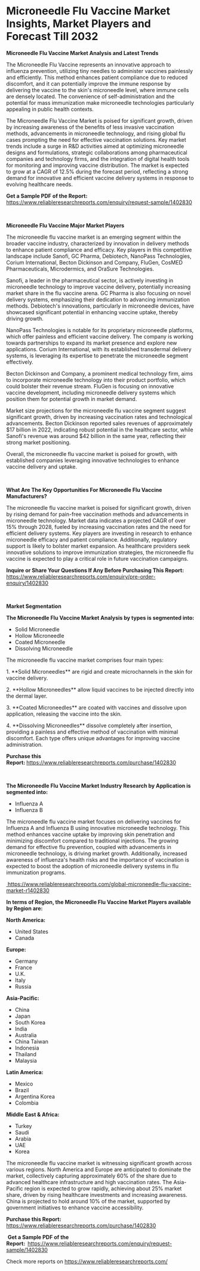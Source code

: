 <p><h1>Microneedle Flu Vaccine Market Insights, Market Players and Forecast Till 2032</h1></p><p><strong>Microneedle Flu Vaccine Market Analysis and Latest Trends</strong></p>
<p><p>The Microneedle Flu Vaccine represents an innovative approach to influenza prevention, utilizing tiny needles to administer vaccines painlessly and efficiently. This method enhances patient compliance due to reduced discomfort, and it can potentially improve the immune response by delivering the vaccine to the skin's microneedle level, where immune cells are densely located. The convenience of self-administration and the potential for mass immunization make microneedle technologies particularly appealing in public health contexts.</p><p>The Microneedle Flu Vaccine Market is poised for significant growth, driven by increasing awareness of the benefits of less invasive vaccination methods, advancements in microneedle technology, and rising global flu cases prompting the need for effective vaccination solutions. Key market trends include a surge in R&D activities aimed at optimizing microneedle designs and formulations, strategic collaborations among pharmaceutical companies and technology firms, and the integration of digital health tools for monitoring and improving vaccine distribution. The market is expected to grow at a CAGR of 12.5% during the forecast period, reflecting a strong demand for innovative and efficient vaccine delivery systems in response to evolving healthcare needs.</p></p>
<p><strong>Get a Sample PDF of the Report:&nbsp;</strong> <a href="https://www.reliableresearchreports.com/enquiry/request-sample/1402830?utm_campaign=3020&utm_medium=2&utm_source=Github&utm_content=ia&utm_term=28032025&utm_id=microneedle-flu-vaccine">https://www.reliableresearchreports.com/enquiry/request-sample/1402830</a></p>
<p>&nbsp;</p>
<p><strong>Microneedle Flu Vaccine Major Market Players</strong></p>
<p><p>The microneedle flu vaccine market is an emerging segment within the broader vaccine industry, characterized by innovation in delivery methods to enhance patient compliance and efficacy. Key players in this competitive landscape include Sanofi, GC Pharma, Debiotech, NanoPass Technologies, Corium International, Becton Dickinson and Company, FluGen, CosMED Pharmaceuticals, Microdermics, and OraSure Technologies.</p><p>Sanofi, a leader in the pharmaceutical sector, is actively investing in microneedle technology to improve vaccine delivery, potentially increasing market share in the flu vaccine arena. GC Pharma is also focusing on novel delivery systems, emphasizing their dedication to advancing immunization methods. Debiotech's innovations, particularly in microneedle devices, have showcased significant potential in enhancing vaccine uptake, thereby driving growth.</p><p>NanoPass Technologies is notable for its proprietary microneedle platforms, which offer painless and efficient vaccine delivery. The company is working towards partnerships to expand its market presence and explore new applications. Corium International, with its established transdermal delivery systems, is leveraging its expertise to penetrate the microneedle segment effectively.</p><p>Becton Dickinson and Company, a prominent medical technology firm, aims to incorporate microneedle technology into their product portfolio, which could bolster their revenue stream. FluGen is focusing on innovative vaccine development, including microneedle delivery systems which position them for potential growth in market demand.</p><p>Market size projections for the microneedle flu vaccine segment suggest significant growth, driven by increasing vaccination rates and technological advancements. Becton Dickinson reported sales revenues of approximately $17 billion in 2022, indicating robust potential in the healthcare sector, while Sanofi's revenue was around $42 billion in the same year, reflecting their strong market positioning.</p><p>Overall, the microneedle flu vaccine market is poised for growth, with established companies leveraging innovative technologies to enhance vaccine delivery and uptake.</p></p>
<p>&nbsp;</p>
<p><strong>What Are The Key Opportunities For Microneedle Flu Vaccine Manufacturers?</strong></p>
<p><p>The microneedle flu vaccine market is poised for significant growth, driven by rising demand for pain-free vaccination methods and advancements in microneedle technology. Market data indicates a projected CAGR of over 15% through 2028, fueled by increasing vaccination rates and the need for efficient delivery systems. Key players are investing in research to enhance microneedle efficacy and patient compliance. Additionally, regulatory support is likely to bolster market expansion. As healthcare providers seek innovative solutions to improve immunization strategies, the microneedle flu vaccine is expected to play a critical role in future vaccination campaigns.</p></p>
<p><strong>Inquire or Share Your Questions If Any Before Purchasing This Report:</strong> <a href="https://www.reliableresearchreports.com/enquiry/pre-order-enquiry/1402830?utm_campaign=3020&utm_medium=2&utm_source=Github&utm_content=ia&utm_term=28032025&utm_id=microneedle-flu-vaccine">https://www.reliableresearchreports.com/enquiry/pre-order-enquiry/1402830</a></p>
<p>&nbsp;</p>
<p><strong>Market Segmentation</strong></p>
<p><strong>The Microneedle Flu Vaccine Market Analysis by types is segmented into:</strong></p>
<p><ul><li>Solid Microneedle</li><li>Hollow Microneedle</li><li>Coated Microneedle</li><li>Dissolving Microneedle</li></ul></p>
<p><p>The microneedle flu vaccine market comprises four main types: </p><p>1. **Solid Microneedles** are rigid and create microchannels in the skin for vaccine delivery.</p><p>2. **Hollow Microneedles** allow liquid vaccines to be injected directly into the dermal layer.</p><p>3. **Coated Microneedles** are coated with vaccines and dissolve upon application, releasing the vaccine into the skin.</p><p>4. **Dissolving Microneedles** dissolve completely after insertion, providing a painless and effective method of vaccination with minimal discomfort. Each type offers unique advantages for improving vaccine administration.</p></p>
<p><strong>Purchase this Report:&nbsp;</strong><a href="https://www.reliableresearchreports.com/purchase/1402830?utm_campaign=3020&utm_medium=2&utm_source=Github&utm_content=ia&utm_term=28032025&utm_id=microneedle-flu-vaccine">https://www.reliableresearchreports.com/purchase/1402830</a></p>
<p>&nbsp;</p>
<p><strong>The Microneedle Flu Vaccine Market Industry Research by Application is segmented into:</strong></p>
<p><ul><li>Influenza A</li><li>Influenza B</li></ul></p>
<p><p>The microneedle flu vaccine market focuses on delivering vaccines for Influenza A and Influenza B using innovative microneedle technology. This method enhances vaccine uptake by improving skin penetration and minimizing discomfort compared to traditional injections. The growing demand for effective flu prevention, coupled with advancements in microneedle technology, is driving market growth. Additionally, increased awareness of influenza's health risks and the importance of vaccination is expected to boost the adoption of microneedle delivery systems in flu immunization programs.</p></p>
<p><a href="https://www.reliableresearchreports.com/global-microneedle-flu-vaccine-market-r1402830?utm_campaign=3020&utm_medium=2&utm_source=Github&utm_content=ia&utm_term=28032025&utm_id=microneedle-flu-vaccine">&nbsp;https://www.reliableresearchreports.com/global-microneedle-flu-vaccine-market-r1402830</a></p>
<p><strong>In terms of Region, the Microneedle Flu Vaccine Market Players available by Region are:</strong></p>
<p>
    <p> <strong> North America: </strong>
        <ul>
            <li>United States</li>
            <li>Canada</li>
        </ul>
        </p> 
    <p> <strong> Europe: </strong>
        <ul>
            <li>Germany</li>
            <li>France</li>
            <li>U.K.</li>
            <li>Italy</li>
            <li>Russia</li>
        </ul>
        </p> 
    <p> <strong> Asia-Pacific: </strong>
        <ul>
            <li>China</li>
            <li>Japan</li>
            <li>South Korea</li>
            <li>India</li>
            <li>Australia</li>
            <li>China Taiwan</li>
            <li>Indonesia</li>
            <li>Thailand</li>
            <li>Malaysia</li>
        </ul>
        </p> 
    <p> <strong> Latin America: </strong>
        <ul>
            <li>Mexico</li>
            <li>Brazil</li>
            <li>Argentina Korea</li>
            <li>Colombia</li>
        </ul>
        </p> 
    <p> <strong> Middle East & Africa: </strong>
        <ul>
            <li>Turkey</li>
            <li>Saudi</li>
            <li>Arabia</li>
            <li>UAE</li>
            <li>Korea</li>
        </ul>
    </p>
    </p>
<p><p>The microneedle flu vaccine market is witnessing significant growth across various regions. North America and Europe are anticipated to dominate the market, collectively capturing approximately 60% of the share due to advanced healthcare infrastructure and high vaccination rates. The Asia-Pacific region is expected to grow rapidly, achieving about 25% market share, driven by rising healthcare investments and increasing awareness. China is projected to hold around 10% of the market, supported by government initiatives to enhance vaccine accessibility.</p></p>
<p><strong>Purchase this Report: </strong><a href="https://www.reliableresearchreports.com/purchase/1402830?utm_campaign=3020&utm_medium=2&utm_source=Github&utm_content=ia&utm_term=28032025&utm_id=microneedle-flu-vaccine">https://www.reliableresearchreports.com/purchase/1402830</a></p>
<p>&nbsp;<strong>Get a Sample PDF of the Report:&nbsp;&nbsp;</strong><a href="https://www.reliableresearchreports.com/enquiry/request-sample/1402830?utm_campaign=3020&utm_medium=2&utm_source=Github&utm_content=ia&utm_term=28032025&utm_id=microneedle-flu-vaccine">https://www.reliableresearchreports.com/enquiry/request-sample/1402830</a></p>
<p><strong></strong></p>
<p>Check more reports on <a href="https://www.reliableresearchreports.com/?utm_campaign=3020&utm_medium=2&utm_source=Github&utm_content=ia&utm_term=28032025&utm_id=microneedle-flu-vaccine">https://www.reliableresearchreports.com/</a></p>
